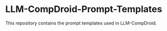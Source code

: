 # LLM-CompDroid-Prompt-Templates
This repository contains the prompt templates used in LLM-CompDroid.
